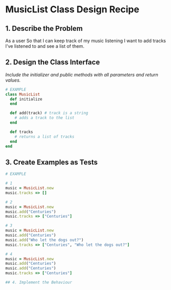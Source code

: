 # MusicList Class Design Recipe

## 1. Describe the Problem

As a user
So that I can keep track of my music listening
I want to add tracks I've listened to and see a list of them.

## 2. Design the Class Interface

_Include the initializer and public methods with all parameters and return values._

```ruby
# EXAMPLE
class MusicList
  def initialize
  end

  def add(track) # track is a string
    # adds a track to the list
  end

  def tracks
    # returns a list of tracks
  end
end

```

## 3. Create Examples as Tests

```ruby
# EXAMPLE

# 1
music = MusicList.new
music.tracks => []

# 2
music = MusicList.new
music.add("Centuries")
music.tracks => ["Centuries"]

# 3
music = MusicList.new
music.add("Centuries")
music.add("Who let the dogs out?")
music.tracks => ["Centuries", "Who let the dogs out?"]

# 4
music = MusicList.new
music.add("Centuries")
music.add("Centuries")
music.tracks => ["Centuries"]

## 4. Implement the Behaviour
